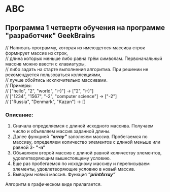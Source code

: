 # ABC
## Программа 1 четверти обучения на программе "разработчик" GeekBrains

// Написать программу, которая из имеющегося массива строк формирует массив из строк,  
 // длина которых меньше либо равна трём символам. Первоначальный массив можно ввести с клавиатуры,  
 // либо задать на старте выполнения алгоритма. При решении не рекомендуется пользоваться коллекциями,  
 // лучше обойтись исключительно массивами.  
 // Примеры:  
 // ["hello", "2", "world", ":-)"] -> ["2", ":-)"]  
 // ["1234", "1567", "-2", "computer science"] -> ["-2"]  
 // ["Russia", "Denmark", "Kazan"] -> []

### Описание:

1. Сначала определяемся с длиной исходного массива. Получаем число и объявляем массив заданной длины.
2. Далее функцией ***"array"*** заполняем массив.
Пробегаемся по массиву, определяем количество элементов с длиной меньше или равной 3- **"-n"**
3. Объявляем второй массив с длиной равной количеству элементов, удовлетворяющим вышестоящему условию.
4. Еще раз пробегаемся по исходному массиву и переписываем элементы, удовлетворяющие условию в новый массив.
5. Выводим новый массив. Функция ***"printArray"***

Алгоритм в графическом виде прилагается.